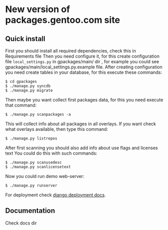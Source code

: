 # New version of packages.gentoo.com site

## Quick install

First you should install all required dependencies, check this in Requirements file
Then you need configure it, for this create configuration file `local_settings.py` 
in gpackages/main/ dir , for example you could see gpackages/main/local_settings.py.example file.
After creating configuration you need create tables in your database, for this execute these commands:

    $ cd gpackages
    $ ./manage.py syncdb
    $ ./manage.py migrate

Then maybe you want collect first packages data, for this you need execute that command:
    
    $ ./manage.py scanpackages -a

This will collect info about all packages in all overlays.
If you want check what overlays available, then type this command:

    $ ./manage.py listrepos

After first scanning you should also add info about use flags and licenses text
You could do this with such commands:

    $ ./manage.py scanusedesc
    $ ./manage.py scanlicensetext

Now you could run demo web-server:
    
    $ ./manage.py runserver

For deployment check [django deployment docs][django_deploy].

## Documentation 

Check docs dir

[django_deploy]: https://docs.djangoproject.com/en/1.4/howto/deployment/wsgi/modwsgi/
